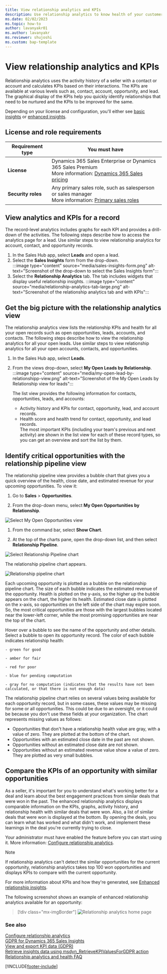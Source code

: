```yaml
---
title: View relationship analytics and KPIs
description: Use relationship analytics to know health of your customer relationships through various KPIs such as frequency and recency of your communication, response time, and so on.
ms.date: 02/02/2023
ms.topic: how-to
author: lavanyakr01
ms.author: lavanyakr
ms.reviewer: shujoshi
ms.custom: bap-template
---
```


# View relationship analytics and KPIs

Relationship analytics uses the activity history of a seller with a contact or account and calculates KPIs based on their interactions. The KPIs are available at various levels such as, contact, account, opportunity, and lead. The graphical display of the KPIs help you quickly identify relationships that need to be nurtured and the KPIs to be improved for the same.  

Depending on your license and configuration, you'll either see [basic insights](relationship-analytics-overview.md#basic-relationship-insights) or [enhanced insights](relationship-analytics-overview.md#enhanced-relationship-insights).  

## License and role requirements

| Requirement type | You must have |
|-----------------------|---------|
| **License** | Dynamics 365 Sales Enterprise or Dynamics 365 Sales Premium <br>More information: [Dynamics 365 Sales pricing](https://dynamics.microsoft.com/sales/pricing/) |
| **Security roles** | Any primary sales role, such as salesperson or sales manager<br>  More information: [Primary sales roles](security-roles-for-sales.md#primary-sales-roles)|


## View analytics and KPIs for a record

The record-level analytics includes graphs for each KPI and provides a drill-down of the activities. The following steps describe how to access the analytics page for a lead. Use similar steps to view relationship analytics for account, contact, and opportunity records.

1. In the Sales Hub app, select **Leads** and open a lead.  
1. Select the **Sales Insights** form from the drop-down.  
    :::image type="content" source="media/sales-insights-form.png" alt-text="Screenshot of the drop-down to select the Sales Insights form":::
1. Select the **Relationship Analytics** tab.
    The tab includes widgets that display useful relationship insights.
    :::image type="content" source="media/relationship-analytics-tab-large.png" alt-text="Screenshot of the relationship analytics tab and with KPIs":::

## Get the big picture with the relationship analytics view

The relationship analytics view lists the relationship KPIs and health for all your open records such as open opportunities, leads, accounts, and contacts. The following steps describe how to view the relationship analytics for all your open leads. Use similar steps to view relationship analytics for all your open accounts, contacts, and opportunities.

1. In the Sales Hub app, select **Leads**.  

1. From the views drop-down, select **My Open Leads by Relationship**.  
    :::image type="content" source="media/my-open-lead-by-relationshipp-view.png" alt-text="Screenshot of the My Open Leads by Relationship view for leads":::
    
    The list view provides the following information for contacts, opportunities, leads, and accounts:

    - Activity history and KPIs for contact, opportunity, lead, and account records.  
    - Health score and health trend for contact, opportunity, and lead records.  
      The most important KPIs (including your team's previous and next activity) are shown in the list view for each of these record types, so you can get an overview and sort the list by them.  

## Identify critical opportunities with the relationship pipeline view

The relationship pipeline view provides a bubble chart that gives you a quick overview of the health, close date, and estimated revenue for your upcoming opportunities. To view it:  

1. Go to **Sales** > **Opportunities**.  

1. From the drop-down menu, select **My Open Opportunities by Relationship**.  

  ![Select My Open Opportunities view](media/relationship-insights-my-open-opportunities-relationship.png "Select My Open Opportunities view")  

1. From the command bar, select **Show Chart**.  

1. At the top of the charts pane, open the drop-down list, and then select **Relationship Pipeline**.  

  ![Select Relationship Pipeline chart](media/relationship-analytics-select-relationship-pipeline.png "Select Relationship Pipeline chart")  

  The relationship pipeline chart appears.  

  ![Relationship pipeline chart](media/relationship-analytics-relationship-pipeline-chart.png "Relationship pipeline chart")  

  Each upcoming opportunity is plotted as a bubble on the relationship pipeline chart. The size of each bubble indicates the estimated revenue of the opportunity. Health is plotted on the y-axis, so the higher up the bubble appears on the chart, the higher its health.  Estimated close date is plotted on the x-axis, so opportunities on the left side of the chart may expire soon. So, the most critical opportunities are those with the largest bubbles located near the lower-left corner, while the most promising opportunities are near the top of the chart.  

  Hover over a bubble to see the name of the opportunity and other details. Select a bubble to open its opportunity record. The color of each bubble indicates relationship health: 

    - green for good

    - amber for fair

    - red for poor 

    - blue for pending computation

    - gray for no computation (indicates that the results have not been calculated, or that there is not enough data)

The relationship pipeline chart relies on several values being available for each opportunity record, but in some cases, these values may be missing for some or all opportunities. This could be due to an oversight, or it could be because you don't use these fields at your organization. The chart represents missing values as follows:  

- Opportunities that don't have a relationship health value are gray, with a value of zero. They are plotted at the bottom of the chart.  
- Opportunities with an estimated close date in the past are not shown.  
- Opportunities without an estimated close date are not shown.  
- Opportunities without an estimated revenue value show a value of zero. They are plotted as very small bubbles.  

## Compare the KPIs of an opportunity with similar opportunities

As a seller, it's important for you to understand what's working better for a deal and learn about the best engagement practices from similar deals that were won in the past. The enhanced relationship analytics displays comparable information on the KPIs, graphs, activity history, and relationship health with similar deals that were won. Also, a list of similar deals that were won is displayed at the bottom. By opening the deals, you can learn what has worked and what didn't work, and implement these learnings in the deal you're currently trying to close.  

Your administrator must have enabled the feature before you can start using it. More information: [Configure relationship analytics](configure-relationship-analytics.md).

> [!NOTE]
> If relationship analytics can't detect the similar opportunities for the current opportunity, relationship analytics takes top 100 won opportunities and displays KPIs to compare with the current opportunity.

For more information about KPIs and how they're generated, see [Enhanced relationship insights](relationship-analytics-overview.md#enhanced-relationship-insights).
 
The following screenshot shows an example of enhanced relationship analytics available for an opportunity:  
> [!div class="mx-imgBorder"]
> ![Relationship analytics home page](media/relationship-analytics-home-page.png "Relationship analytics home page")


### See also

[Configure relationship analytics](configure-relationship-analytics.md)  
[GDPR for Dynamics 365 Sales Insights](embedded-intelligence-gdpr.md)  
[View and export KPI data (GDPR)](view-export-KPI-data-gdpr.md)  
[Retrieve insights data using msdyn_RetrieveKPIValuesForGDPR action](../sales/retrieve-insights-data-msdyn-RetrieveTypeValuesFromDCI.md)
[Relationship analytics and health FAQ](faqs-sales-insights.md#relationship-analytics-and-health)

[!INCLUDE[footer-include](../includes/footer-banner.md)]
